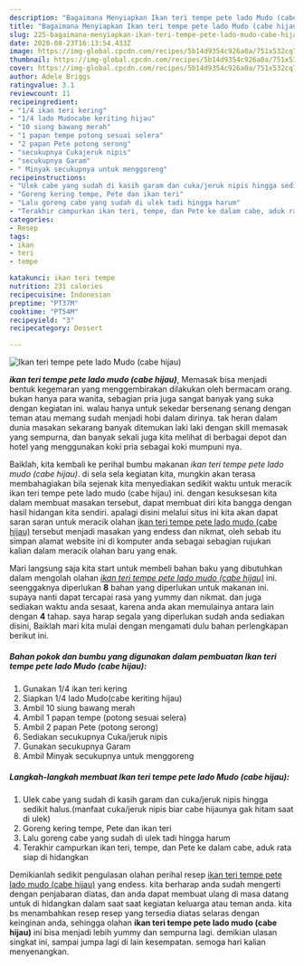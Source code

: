 ```yaml
---
description: "Bagaimana Menyiapkan Ikan teri tempe pete lado Mudo (cabe hijau) yang Menggugah Selera"
title: "Bagaimana Menyiapkan Ikan teri tempe pete lado Mudo (cabe hijau) yang Menggugah Selera"
slug: 225-bagaimana-menyiapkan-ikan-teri-tempe-pete-lado-mudo-cabe-hijau-yang-menggugah-selera
date: 2020-08-23T16:13:54.433Z
image: https://img-global.cpcdn.com/recipes/5b14d9354c926a0a/751x532cq70/ikan-teri-tempe-pete-lado-mudo-cabe-hijau-foto-resep-utama.jpg
thumbnail: https://img-global.cpcdn.com/recipes/5b14d9354c926a0a/751x532cq70/ikan-teri-tempe-pete-lado-mudo-cabe-hijau-foto-resep-utama.jpg
cover: https://img-global.cpcdn.com/recipes/5b14d9354c926a0a/751x532cq70/ikan-teri-tempe-pete-lado-mudo-cabe-hijau-foto-resep-utama.jpg
author: Adele Briggs
ratingvalue: 3.1
reviewcount: 11
recipeingredient:
- "1/4 ikan teri kering"
- "1/4 lado Mudocabe keriting hijau"
- "10 siung bawang merah"
- "1 papan tempe potong sesuai selera"
- "2 papan Pete potong serong"
- "secukupnya Cukajeruk nipis"
- "secukupnya Garam"
- " Minyak secukupnya untuk menggoreng"
recipeinstructions:
- "Ulek cabe yang sudah di kasih garam dan cuka/jeruk nipis hingga sedikit halus.(manfaat cuka/jeruk nipis biar cabe hijaunya gak hitam saat di ulek)"
- "Goreng kering tempe, Pete dan ikan teri"
- "Lalu goreng cabe yang sudah di ulek tadi hingga harum"
- "Terakhir campurkan ikan teri, tempe, dan Pete ke dalam cabe, aduk rata siap di hidangkan"
categories:
- Resep
tags:
- ikan
- teri
- tempe

katakunci: ikan teri tempe 
nutrition: 231 calories
recipecuisine: Indonesian
preptime: "PT37M"
cooktime: "PT54M"
recipeyield: "3"
recipecategory: Dessert

---
```



![Ikan teri tempe pete lado Mudo (cabe hijau)](https://img-global.cpcdn.com/recipes/5b14d9354c926a0a/751x532cq70/ikan-teri-tempe-pete-lado-mudo-cabe-hijau-foto-resep-utama.jpg)

<b><i>ikan teri tempe pete lado mudo (cabe hijau)</i></b>, Memasak bisa menjadi bentuk kegemaran yang menggembirakan dilakukan oleh bermacam orang. bukan hanya para wanita, sebagian pria juga sangat banyak yang suka dengan kegiatan ini. walau hanya untuk sekedar bersenang senang dengan teman atau memang sudah menjadi hobi dalam dirinya. tak heran dalam dunia masakan sekarang banyak ditemukan laki laki dengan skill memasak yang sempurna, dan banyak sekali juga kita melihat di berbagai depot dan hotel yang menggunakan koki pria sebagai koki mumpuni nya.

Baiklah, kita kembali ke perihal bumbu makanan <i>ikan teri tempe pete lado mudo (cabe hijau)</i>. di sela sela kegiatan kita, mungkin akan terasa membahagiakan bila sejenak kita menyediakan sedikit waktu untuk meracik ikan teri tempe pete lado mudo (cabe hijau) ini. dengan kesuksesan kita dalam membuat masakan tersebut, dapat membuat diri kita bangga dengan hasil hidangan kita sendiri. apalagi disini melalui situs ini kita akan dapat saran saran untuk meracik olahan <u>ikan teri tempe pete lado mudo (cabe hijau)</u> tersebut menjadi masakan yang endess dan nikmat, oleh sebab itu simpan alamat website ini di komputer anda sebagai sebagian rujukan kalian dalam meracik olahan baru yang enak.




Mari langsung saja kita start untuk membeli bahan baku yang dibutuhkan dalam mengolah olahan <u><i>ikan teri tempe pete lado mudo (cabe hijau)</i></u> ini. seenggaknya diperlukan <b>8</b> bahan yang diperlukan untuk makanan ini. supaya nanti dapat tercapai rasa yang yummy dan nikmat. dan juga sediakan waktu anda sesaat, karena anda akan memulainya antara lain dengan <b>4</b> tahap. saya harap segala yang diperlukan sudah anda sediakan disini, Baiklah mari kita mulai dengan mengamati dulu bahan perlengkapan berikut ini.

<!--inarticleads1-->

##### Bahan pokok dan bumbu yang digunakan dalam pembuatan Ikan teri tempe pete lado Mudo (cabe hijau):

1. Gunakan 1/4 ikan teri kering
1. Siapkan 1/4 lado Mudo(cabe keriting hijau)
1. Ambil 10 siung bawang merah
1. Ambil 1 papan tempe (potong sesuai selera)
1. Ambil 2 papan Pete (potong serong)
1. Sediakan secukupnya Cuka/jeruk nipis
1. Gunakan secukupnya Garam
1. Ambil  Minyak secukupnya untuk menggoreng




<!--inarticleads2-->

##### Langkah-langkah membuat Ikan teri tempe pete lado Mudo (cabe hijau):

1. Ulek cabe yang sudah di kasih garam dan cuka/jeruk nipis hingga sedikit halus.(manfaat cuka/jeruk nipis biar cabe hijaunya gak hitam saat di ulek)
1. Goreng kering tempe, Pete dan ikan teri
1. Lalu goreng cabe yang sudah di ulek tadi hingga harum
1. Terakhir campurkan ikan teri, tempe, dan Pete ke dalam cabe, aduk rata siap di hidangkan




Demikianlah sedikit pengulasan olahan perihal resep <u>ikan teri tempe pete lado mudo (cabe hijau)</u> yang endess. kita berharap anda sudah mengerti dengan penjabaran diatas, dan anda dapat membuat ulang di masa datang untuk di hidangkan dalam saat saat kegiatan keluarga atau teman anda. kita bs menambahkan resep resep yang tersedia diatas selaras dengan keinginan anda, sehingga olahan <b>ikan teri tempe pete lado mudo (cabe hijau)</b> ini bisa menjadi lebih yummy dan sempurna lagi. demikian ulasan singkat ini, sampai jumpa lagi di lain kesempatan. semoga hari kalian menyenangkan.
